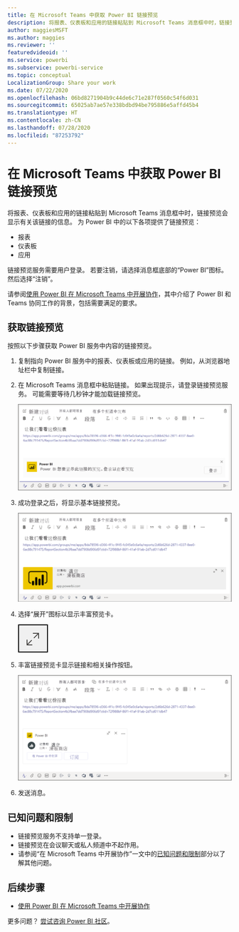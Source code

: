 ```yaml
---
title: 在 Microsoft Teams 中获取 Power BI 链接预览
description: 将报表、仪表板和应用的链接粘贴到 Microsoft Teams 消息框中时，链接预览会显示有关该链接的信息。
author: maggiesMSFT
ms.author: maggies
ms.reviewer: ''
featuredvideoid: ''
ms.service: powerbi
ms.subservice: powerbi-service
ms.topic: conceptual
LocalizationGroup: Share your work
ms.date: 07/22/2020
ms.openlocfilehash: 06bd8271904b9c44de6c71e287f0560c54f6d031
ms.sourcegitcommit: 65025ab7ae57e338bdbd94be795886e5affd45b4
ms.translationtype: HT
ms.contentlocale: zh-CN
ms.lasthandoff: 07/28/2020
ms.locfileid: "87253792"
---
```

# <a name="get-a-power-bi-link-preview-in-microsoft-teams"></a>在 Microsoft Teams 中获取 Power BI 链接预览

将报表、仪表板和应用的链接粘贴到 Microsoft Teams 消息框中时，链接预览会显示有关该链接的信息。 为 Power BI 中的以下各项提供了链接预览：

- 报表
- 仪表板
- 应用

链接预览服务需要用户登录。 若要注销，请选择消息框底部的“Power BI”图标。 然后选择“注销”。

请参阅[使用 Power BI 在 Microsoft Teams 中开展协作](service-collaborate-microsoft-teams.md)，其中介绍了 Power BI 和 Teams 协同工作的背景，包括需要满足的要求。

## <a name="get-a-link-preview"></a>获取链接预览

按照以下步骤获取 Power BI 服务中内容的链接预览。

1. 复制指向 Power BI 服务中的报表、仪表板或应用的链接。 例如，从浏览器地址栏中复制链接。

1. 在 Microsoft Teams 消息框中粘贴链接。 如果出现提示，请登录链接预览服务。 可能需要等待几秒钟才能加载链接预览。

    ![登录到 Power BI 机器人的屏幕截图。](media/service-teams-link-preview/service-teams-link-preview-sign-in-needed.png)

1. 成功登录之后，将显示基本链接预览。

    ![基本链接预览的屏幕截图。](media/service-teams-link-preview/service-teams-link-preview-basic.png)

1. 选择“展开”图标以显示丰富预览卡。

    ![“展开”图标的屏幕截图。](media/service-teams-link-preview/service-teams-link-preview-expand-icon.png)

1. 丰富链接预览卡显示链接和相关操作按钮。

    ![丰富链接预览卡的屏幕截图。](media/service-teams-link-preview/service-teams-link-preview-nice-card.png)

1. 发送消息。

## <a name="known-issues-and-limitations"></a>已知问题和限制

- 链接预览服务不支持单一登录。
- 链接预览在会议聊天或私人频道中不起作用。
- 请参阅“在 Microsoft Teams 中开展协作”一文中的[已知问题和限制](service-collaborate-microsoft-teams.md#known-issues-and-limitations)部分以了解其他问题。

## <a name="next-steps"></a>后续步骤

- [使用 Power BI 在 Microsoft Teams 中开展协作](service-collaborate-microsoft-teams.md)

更多问题？ [尝试咨询 Power BI 社区](https://community.powerbi.com/)。
